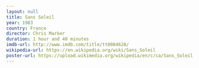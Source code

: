 ```yaml
---
layout: null
title: Sans Soleil
year: 1983
country: France
director: Chris Marker
duration: 1 hour and 40 minutes
imdb-url: http://www.imdb.com/title/tt0084628/
wikipedia-url: https://en.wikipedia.org/wiki/Sans_Soleil
poster-url: https://upload.wikimedia.org/wikipedia/en/c/ca/Sans_Soleil.jpg
---
```

